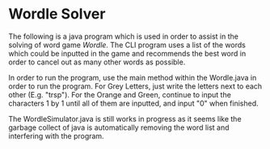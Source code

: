 # Wordle Solver 

The following is a java program which is used in order to assist in the solving of word game *Wordle*. The CLI program uses a list of the words which could be inputted in the game and recommends the best word in order to cancel out as many other words as possible.

In order to run the program, use the main method within the Wordle.java in order to run the program. For Grey Letters, just write the letters next to each other (E.g. "trsp"). For the Orange and Green, continue to input the characters 1 by 1 until all of them are inputted, and input "0" when finished.

The WordleSimulator.java is still works in progress as it seems like the garbage collect of java is automatically removing the word list and interfering with the program.
